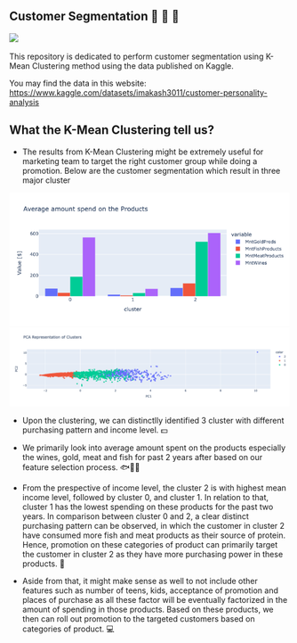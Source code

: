 ## Customer Segmentation &#128722; &#128102; &#128103;

![](./images/grocery.jpg)

This repository is dedicated to perform customer segmentation using K-Mean Clustering method using the data published on Kaggle. 

You may find the data in this website:
https://www.kaggle.com/datasets/imakash3011/customer-personality-analysis

## What the K-Mean Clustering tell us?

* The results from K-Mean Clustering might be extremely useful for marketing team to target the right customer group while doing a promotion. Below are the customer segmentation which result in three major cluster 

![](./images/cluster.png)
![](./images/pca.png)


* Upon the clustering, we can distinctlly identified 3 cluster with different purchasing pattern and income level. &#128181;

* We primarily look into average amount spent on the products especially the wines, gold, meat and fish for past 2 years after based on our feature selection process. &#128031;&#127863;&#127830;

* From the prespective of income level, the cluster 2 is with highest mean income level, followed by cluster 0, and cluster 1. In relation to that, cluster 1 has the lowest spending on these products for the past two years. In comparison between cluster 0 and 2, a clear distinct purchasing pattern can be observed, in which the customer in cluster 2 have consumed more fish and meat products as their source of protein. Hence, promotion on these categories of product can primarily target the customer in cluster 2 as they have more purchasing power in these products.	&#128722;

* Aside from that, it might make sense as well to not include other features such as number of teens, kids, acceptance of promotion and places of purchase as all these factor will be eventually factorized in the amount of spending in those products. Based on these products, we then can roll out promotion to the targeted customers based on categories of product. &#128187; 
